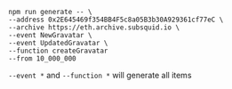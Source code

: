 ```
npm run generate -- \
--address 0x2E645469f354BB4F5c8a05B3b30A929361cf77eC \
--archive https://eth.archive.subsquid.io \
--event NewGravatar \
--event UpdatedGravatar \
--function createGravatar
--from 10_000_000
```

``--event *`` and ``--function *`` will generate all items
